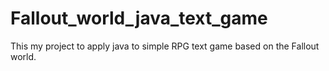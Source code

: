 # Fallout_world_java_text_game
This my project to apply java to simple RPG text game based on the Fallout world.
